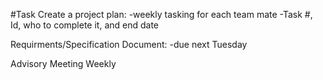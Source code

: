 #Task
Create a project plan:
-weekly tasking for each team mate
-Task #, Id, who to complete it, and end date

Requirments/Specification Document:
-due next Tuesday

Advisory Meeting Weekly
